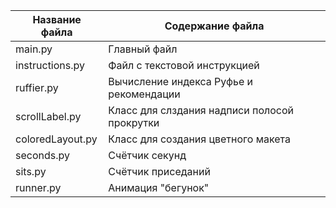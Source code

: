 Название файла   | Содержание файла
-----------------|--------------------------
main.py          | Главный файл
instructions.py  | Файл с текстовой инструкцией
ruffier.py       | Вычисление индекса Руфье и рекомендации
scrollLabel.py   | Класс для слздания надписи полосой прокрутки
coloredLayout.py | Класс для создания цветного макета
seconds.py       | Счётчик секунд
sits.py          | Счётчик приседаний
runner.py        | Анимация "бегунок"

